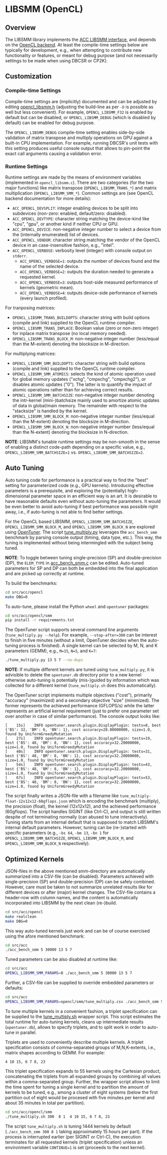 # LIBSMM (OpenCL)

## Overview

The LIBSMM library implements the [ACC LIBSMM interface](https://github.com/cp2k/dbcsr/blob/develop/src/acc/acc_libsmm.h), and depends on the [OpenCL backend](https://github.com/cp2k/dbcsr/blob/develop/src/acc/opencl/README.md). At least the compile-time settings below are typically for development, e.g., when attempting to contribute new functionality or features, or meant for debug purpose (and not necessarily settings to be made when using DBCSR or CP2K).

## Customization

### Compile-time Settings

Compile-time settings are (implicitly) documented and can be adjusted by editing [opencl_libsmm.h](https://github.com/cp2k/dbcsr/blob/develop/src/acc/opencl/smm/opencl_libsmm.h) (adjusting the build-line as per `-D` is possible as well but less convenient). For example, `OPENCL_LIBSMM_F32` is enabled by default but can be disabled, or `OPENCL_LIBSMM_DEBUG` (which is disabled by default) can be enabled for debug purpose.

The `OPENCL_LIBSMM_DEBUG` compile-time setting enables side-by-side validation of matrix transpose and multiply operations on GPU against a built-in CPU implementation. For example, running DBCSR's unit tests with this setting produces useful console output that allows to pin-point the exact call arguments causing a validation error.

### Runtime Settings

Runtime settings are made by the means of environment variables (implemented in `opencl_libsmm.c`). There are two categories (for the two major functions) like matrix transpose (`OPENCL_LIBSMM_TRANS_*`) and matrix multiplication (`OPENCL_LIBSMM_SMM_*`). Common settings are (see OpenCL backend documentation for more details):

* `ACC_OPENCL_DEVSPLIT`: integer enabling devices to be split into subdevices (non-zero: enabled, default/zero: disabled).
* `ACC_OPENCL_DEVTYPE`: character string matching the device-kind like "cpu", "gpu", or another kind if neither CPU or GPU.
* `ACC_OPENCL_DEVICE`: non-negative integer number to select a device from the (internally enumerated) list of devices.
* `ACC_OPENCL_VENDOR`: character string matching the vendor of the OpenCL device in an case-insensitive fashion, e.g., "intel".
* `ACC_OPENCL_VERBOSE`: verbosity level (integer) with console output on `stderr`.
    * `ACC_OPENCL_VERBOSE=1`: outputs the number of devices found and the name of the selected device.
    * `ACC_OPENCL_VERBOSE=2`: outputs the duration needed to generate a requested kernel.
    * `ACC_OPENCL_VERBOSE=3`: outputs host-side measured performance of kernels (geometric mean).
    * `ACC_OPENCL_VERBOSE=4`: outputs device-side performance of kernels (every launch profiled).

For tranposing matrices:

* `OPENCL_LIBSMM_TRANS_BUILDOPTS`: character string with build options (compile and link) supplied to the OpenCL runtime compiler.
* `OPENCL_LIBSMM_TRANS_INPLACE`: Boolean value (zero or non-zero integer) for inplace matrix transpose (no local memory needed).
* `OPENCL_LIBSMM_TRANS_BLOCK_M`: non-negative integer number (less/equal than the M-extent) denoting the blocksize in M-direction.

For multiplying matrices:

* `OPENCL_LIBSMM_SMM_BUILDOPTS`: character string with build options (compile and link) supplied to the OpenCL runtime compiler.
* `OPENCL_LIBSMM_SMM_ATOMICS`: selects the kind of atomic operation used for global memory updates ("xchg", "cmpxchg", "cmpxchg2"), or disables atomic updates ("0"). The latter is to quantify the impact of atomic operations rather than for achieving correct results.
* `OPENCL_LIBSMM_SMM_BATCHSIZE`: non-negative integer number denoting the intr-kernel (mini-)batchsize mainly used to amortize atomic updates of data in global/main memory. The remainder with respect to the "stacksize" is handled by the kernel.
* `OPENCL_LIBSMM_SMM_BLOCK_M`: non-negative integer number (less/equal than the M-extent) denoting the blocksize in M-direction.
* `OPENCL_LIBSMM_SMM_BLOCK_N`: non-negative integer number (less/equal than the N-extent) denoting the blocksize in N-direction.

**NOTE**: LIBSMM's tunable runtime settings may be non-smooth in the sense of enabling a distinct code-path depending on a specific value, e.g., `OPENCL_LIBSMM_SMM_BATCHSIZE=1` vs. `OPENCL_LIBSMM_SMM_BATCHSIZE=2`.

## Auto Tuning

Auto tuning code for performance is a practical way to find the "best" setting for parameterized code (e.g., GPU kernels). Introducing effective parameters is a prerequisite, and exploring the (potentially) high-dimensional parameter space in an efficient way is an art. It is desirable to have reasonable defaults even without auto-tuning the parameters. It would be even better to avoid auto-tuning if best performance was possible right away, i.e., if auto-tuning is not able to find better settings.

For the OpenCL based LIBSMM, `OPENCL_LIBSMM_SMM_BATCHSIZE`, `OPENCL_LIBSMM_SMM_BLOCK_M`, and `OPENCL_LIBSMM_SMM_BLOCK_N` are explored using [OpenTuner](http://opentuner.org/). The script [tune_multiply.py](https://github.com/cp2k/dbcsr/blob/develop/src/acc/opencl/smm/tune_multiply.py) leverages the `acc_bench_smm` benchmark by parsing console output (timing, data type, etc.). This way, the tuning is implemented without being intermingled with the subject being tuned.

**NOTE**: To toggle between tuning single-precision (SP) and double-precision (DP), the `ELEM_TYPE` in [acc_bench_smm.c](https://github.com/cp2k/dbcsr/blob/develop/src/acc/acc_bench_smm.c#L22) can be edited. Auto-tuned parameters for SP and DP can both be embedded into the final application and are picked up correctly at runtime.

To build the benchmarks:

```bash
cd src/acc/opencl
make DBG=0
```

To auto-tune, please install the Python `wheel` and `opentuner` packages:

```bash
cd src/acc/opencl/smm
pip install -r requirements.txt
```

The OpenTuner script supports several command line arguments (`tune_multiply.py --help`). For example, `--stop-after=300` can be interest to finish in five minutes (without a limit, OpenTuner decides when the auto-tuning process is finished). A single kernel can be selected by M, N, and K parameters (GEMM), e.g., `M=15`, `N=5`, and `K=7`:

```bash
./tune_multiply.py 13 5 7 --no-dups
```

**NOTE**: If multiple different kernels are tuned using `tune_multiply.py`, it is advisible to delete the `opentuner.db` directory prior to a new kernel otherwise auto-tuning is potentially (mis-)guided by information which was collected for a different kernel (`tune_multiply.sh` does this automatically).

The OpenTuner script implements multiple objectives ("cost"), primarily "accuracy" (maximized) and a secondary objective "size" (minimized). The former represents the achieved performance (GFLOPS/s) while the latter represents an artificial kernel requirement (just to prefer one parameter set over another in case of similar performance). The console output looks like:

```text
[    15s]    INFO opentuner.search.plugin.DisplayPlugin: tests=8, best {'BS': 32, 'BM': 6, 'BN': 1}, cost accuracy=28.80000000, size=1.0, found by UniformGreedyMutation
[    27s]    INFO opentuner.search.plugin.DisplayPlugin: tests=19, best {'BS': 48, 'BM': 8, 'BN': 1}, cost accuracy=32.20000000, size=1.0, found by UniformGreedyMutation
[    40s]    INFO opentuner.search.plugin.DisplayPlugin: tests=31, best {'BS': 48, 'BM': 8, 'BN': 1}, cost accuracy=32.20000000, size=1.0, found by UniformGreedyMutation
[    54s]    INFO opentuner.search.plugin.DisplayPlugin: tests=43, best {'BS': 48, 'BM': 8, 'BN': 1}, cost accuracy=32.20000000, size=1.0, found by UniformGreedyMutation
[    67s]    INFO opentuner.search.plugin.DisplayPlugin: tests=53, best {'BS': 48, 'BM': 8, 'BN': 1}, cost accuracy=32.20000000, size=1.0, found by UniformGreedyMutation
```

The script finally writes a JSON-file with a filename like `tune_multiply-float-12x12x12-60gflops.json` which is encoding the benchmark (multiply), the precision (float), the kernel (12x12x12), and the achieved performance (60gflops). The script handles SIGINT (like Ctrl-C), and output is still written despite of not terminating normally (can abused to tune interactively). Tuninig starts from an internal default that is supposed to match LIBSMM's internal default parameters. However, tuning can be (re-)started with specific parameters (e.g., `-bs 64`, `-bm 13`, `-bn 1` for `OPENCL_LIBSMM_SMM_BATCHSIZE`, `OPENCL_LIBSMM_SMM_BLOCK_M`, and `OPENCL_LIBSMM_SMM_BLOCK_N` respectively).

## Optimized Kernels

JSON-files in the above mentioned smm-directory are automatically summarized into a CSV-file (can be disabled). Parameters achieved with single-precision (SP) and double-precision (DP) can be safely combined. However, care must be taken to not summarize unrelated results like for different devices or after (major) kernel changes. The CSV-file contains a header-row with column names, and the content is automatically incorporated into LIBSMM by the next clean (re-)build.

```bash
cd src/acc/opencl
make realclean
make DBG=0
```

This way auto-tuned kernels just work and can be of course exercised using the afore mentioned benchmark:

```bash
cd src/acc
./acc_bench_smm 5 30000 13 5 7
```

Tuned parameters can be also disabled at runtime like:

```bash
cd src/acc
OPENCL_LIBSMM_SMM_PARAMS=0 ./acc_bench_smm 5 30000 13 5 7
```

Further, a CSV-file can be supplied to override embedded parameters or defaults:

```bash
cd src/acc
OPENCL_LIBSMM_SMM_PARAMS=opencl/smm/tune_multiply.csv ./acc_bench_smm 5 30000 13 5 7
```

To tune multiple kernels in a convenient fashion, a triplet specification can be supplied to the [tune_multiply.sh](https://github.com/cp2k/dbcsr/blob/develop/src/acc/opencl/smm/tune_multiply.sh) wrapper script. This script estimates the total runtime for auto-tuning kernels, cleans up intermediate results (`opentuner.db`), allows to specify triplets, and to split work in order to auto-tune in parallel.

Triplets are used to conveniently describe multiple kernels. A triplet specification consists of comma-separated groups of M,N,K-extents, i.e., matrix shapes according to GEMM. For example:

```text
4 10 15, 6 7 8, 23
```

This triplet specification expands to 55 kernels using the Cartesian product, concatenating the triplets from all expanded groups by combining all values within a comma-separated group. Further, the wrapper script allows to limit the time spent for tuning a single kernel and to partition the amount of kernels to be tuned, e.g., among a cluster of eight systems (below the first partition out of eight would be procesed with five minutes per kernel and about 35 minutes in total per partition).

```bash
cd src/acc/opencl/smm
./tune_multiply.sh 300  8 1  4 10 15, 6 7 8, 23
```

The script `tune_multiply.sh` is tuning 1444 kernels by default (`./acc_bench_smm 300 8 1` taking approximately 15 hours per part). If the process is interrupted earlier (per SIGINT or Ctrl-C), the execution terminates for all requested kernels (triplet specification) unless an environment variable `CONTINUE=1` is set (proceeds to the next kernel).
